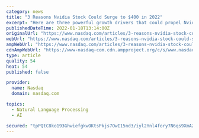 ```yaml
---
category: news
title: "3 Reasons Nvidia Stock Could Surge to $400 in 2022"
excerpt: "Here are three powerful growth drivers that could propel Nvidia's stock price to greater heights in 2022. Image source: . Across the world, an estimated 3 billion people play video games. The global gaming industry,"
publishedDateTime: 2022-01-18T13:14:00Z
originalUrl: "https://www.nasdaq.com/articles/3-reasons-nvidia-stock-could-surge-to-%24400-in-2022"
webUrl: "https://www.nasdaq.com/articles/3-reasons-nvidia-stock-could-surge-to-%24400-in-2022"
ampWebUrl: "https://www.nasdaq.com/articles/3-reasons-nvidia-stock-could-surge-to-%24400-in-2022?amp"
cdnAmpWebUrl: "https://www-nasdaq-com.cdn.ampproject.org/c/s/www.nasdaq.com/articles/3-reasons-nvidia-stock-could-surge-to-%24400-in-2022?amp"
type: article
quality: 54
heat: 54
published: false

provider:
  name: Nasdaq
  domain: nasdaq.com

topics:
  - Natural Language Processing
  - AI

secured: "tpPQtC8ko193GhwiefgkwOKtsPkjs7OwI15nd3/iyl2Ynl4fory7N6qs9XmAZTLM+nGAnCUzmcNbF+OHdi9RN7M9GLLecp3x1EthWidjr53N8LHBJVtvx0hS7Y4x8VWX+p7PBpwsklIIKRNm8I8xxHhkorwxhRXtGGC0lJSCWxc5QxUSkggTX5b7Ndm0OlQhyGLHJn18xUJQk5BF9y48MppWqO/wpcFXdknJxtSgAMtPILhsP1DMqjbt8QC1P+9KzoUqk7PTQaQDb2OmJHMgiW5s7FWzSFi1FX/xllHE4aHBcYSwlzNY1KDOB1zANgr6ubNYwkRIHIHktJi5qmcVTImbkv3pCCnGHifXxKywHB8=;eItzycbAnaFK6FZSXjvXaQ=="
---
```


